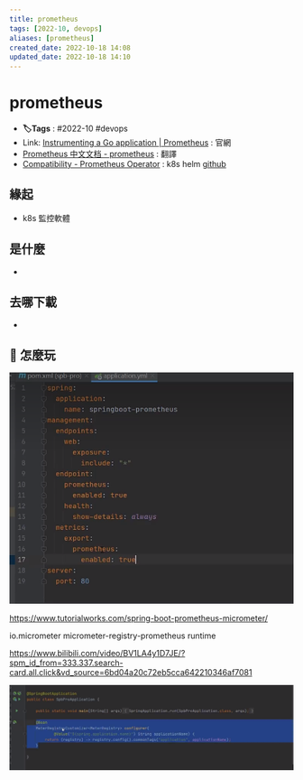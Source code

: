 ```yaml
---
title: prometheus
tags: [2022-10, devops]
aliases: [prometheus]
created_date: 2022-10-18 14:08
updated_date: 2022-10-18 14:10
---
```


# prometheus

- **🏷️Tags** :   #2022-10 #devops 
- Link: [Instrumenting a Go application | Prometheus](https://prometheus.io/docs/guides/go-application/) : 官網
- [Prometheus 中文文档 - prometheus](https://hulining.gitbook.io/prometheus/)  : 翻譯
- [Compatibility - Prometheus Operator](https://prometheus-operator.dev/docs/operator/compatibility/) : k8s helm [github](https://github.com/prometheus-operator/prometheus-operator)

## 緣起

- k8s 監控軟體 

## 是什麼

- 

## 去哪下載

- 

## 📝 怎麼玩


![](images/Prometheus-202210161507.png)

  
  
https://www.tutorialworks.com/spring-boot-prometheus-micrometer/  
  
  
<dependency>  
  <groupId>io.micrometer</groupId>  
  <artifactId>micrometer-registry-prometheus</artifactId>  
  <scope>runtime</scope>  
</dependency>




https://www.bilibili.com/video/BV1LA4y1D7JE/?spm_id_from=333.337.search-card.all.click&vd_source=6bd04a20c72eb5cca642210346af7081

![](images/Prometheus-202210161509.png)

